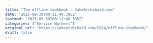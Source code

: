 ```yaml
---
title: "The offline cookbook - JakeArchibald.com"
date: "2025-09-30T00:11:40.395Z"
lastmod: "2025-09-30T00:11:40.395Z"
categories: ["Service Workers"]
original_url: "https://jakearchibald.com/2014/offline-cookbook/"
draft: false
---
```

